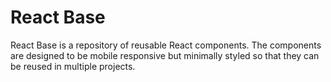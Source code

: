 # React Base

React Base is a repository of reusable React components. The components are designed to be mobile responsive but minimally styled so that they can be reused in multiple projects. 